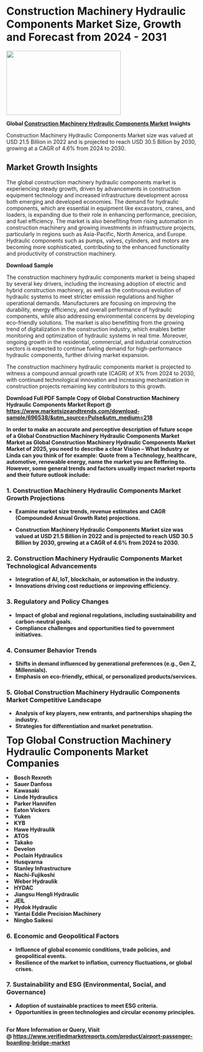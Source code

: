 <H1>Construction Machinery Hydraulic Components Market Size, Growth and Forecast from 2024 - 2031</H1><img class="aligncenter size-medium wp-image-584254" src="https://thirdeyenews.in/wp-content/uploads/2024/09/Global-Market-Research-300x168.jpeg" alt="" width="300" height="168" /><p><strong>Global&nbsp;<a href="https://www.marketsizeandtrends.com/download-sample/696538/&amp;utm_source=Pulse&amp;utm_medium=218">Construction Machinery Hydraulic Components Market</a> Insights</strong></p><p>Construction Machinery Hydraulic Components Market size was valued at USD 21.5 Billion in 2022 and is projected to reach USD 30.5 Billion by 2030, growing at a CAGR of 4.6% from 2024 to 2030.</p><p><h2>Market Growth Insights</h2> <p>The global construction machinery hydraulic components market is experiencing steady growth, driven by advancements in construction equipment technology and increased infrastructure development across both emerging and developed economies. The demand for hydraulic components, which are essential in equipment like excavators, cranes, and loaders, is expanding due to their role in enhancing performance, precision, and fuel efficiency. The market is also benefiting from rising automation in construction machinery and growing investments in infrastructure projects, particularly in regions such as Asia-Pacific, North America, and Europe. Hydraulic components such as pumps, valves, cylinders, and motors are becoming more sophisticated, contributing to the enhanced functionality and productivity of construction machinery.</p> <p><strong>Download Sample</strong></p> <p>The construction machinery hydraulic components market is being shaped by several key drivers, including the increasing adoption of electric and hybrid construction machinery, as well as the continuous evolution of hydraulic systems to meet stricter emission regulations and higher operational demands. Manufacturers are focusing on improving the durability, energy efficiency, and overall performance of hydraulic components, while also addressing environmental concerns by developing eco-friendly solutions. The market is also benefitting from the growing trend of digitalization in the construction industry, which enables better monitoring and optimization of hydraulic systems in real time. Moreover, ongoing growth in the residential, commercial, and industrial construction sectors is expected to continue fueling demand for high-performance hydraulic components, further driving market expansion. <p>The construction machinery hydraulic components market is projected to witness a compound annual growth rate (CAGR) of X% from 2024 to 2030, with continued technological innovation and increasing mechanization in construction projects remaining key contributors to this growth.</p> <p><strong></p><p><span class=""><strong>Download Full PDF Sample Copy of Global Construction Machinery Hydraulic Components Market Report</strong> @ <a href="https://www.marketsizeandtrends.com/download-sample/696538/&amp;utm_source=Pulse&amp;utm_medium=218" target="_blank">https://www.marketsizeandtrends.com/download-sample/696538/&amp;utm_source=Pulse&amp;utm_medium=218</a></span></p><p>In order to make an accurate and perceptive description of future scope of a Global&nbsp;Construction Machinery Hydraulic Components Market Market as Global&nbsp;Construction Machinery Hydraulic Components Market Market of 2025, you need to describe a clear Vision &ndash; What Industry or Linda can you think of for example: Quote from a Technology, healthcare, automotive, renewable energy, name the market you are Reffering to. However, some general trends and factors usually impact market reports and their future outlook include:</p><h3>1.&nbsp;<strong>Construction Machinery Hydraulic Components Market Growth Projections</strong></h3><ul><li>Examine market size trends, revenue estimates and CAGR (Compounded Annual Growth Rate) projections.</li><li><p>Construction Machinery Hydraulic Components Market size was valued at USD 21.5 Billion in 2022 and is projected to reach USD 30.5 Billion by 2030, growing at a CAGR of 4.6% from 2024 to 2030.</p></li></ul><h3>2.&nbsp;<strong>Construction Machinery Hydraulic Components Market Technological Advancements</strong></h3><ul><li>Integration of AI, IoT, blockchain, or automation in the industry.</li><li>Innovations driving cost reductions or improving efficiency.</li></ul><h3>3.&nbsp;<strong>Regulatory and Policy Changes</strong></h3><ul><li>Impact of global and regional regulations, including sustainability and carbon-neutral goals.</li><li>Compliance challenges and opportunities tied to government initiatives.</li></ul><h3>4.&nbsp;<strong>Consumer Behavior Trends</strong></h3><ul><li>Shifts in demand influenced by generational preferences (e.g., Gen Z, Millennials).</li><li>Emphasis on eco-friendly, ethical, or personalized products/services.</li></ul><h3>5.&nbsp;<strong>Global Construction Machinery Hydraulic Components Market Competitive Landscape</strong></h3><ul><li>Analysis of key players, new entrants, and partnerships shaping the industry.</li><li>Strategies for differentiation and market penetration.</li></ul><p data-pm-slice="1 1 []"><span style="color: inherit; font-family: inherit; font-size: 25px;">Top Global Construction Machinery Hydraulic Components Market Companies</span></p><div class="" data-test-id=""><p><li>Bosch Rexroth</li><li> Sauer Danfoss</li><li> Kawasaki</li><li> Linde Hydraulics</li><li> Parker Hannifen</li><li> Eaton Vickers</li><li> Yuken</li><li> KYB</li><li> Hawe Hydraulik</li><li> ATOS</li><li> Takako</li><li> Develon</li><li> Poclain Hydraulics</li><li> Husqvarna</li><li> Stanley Infrastructure</li><li> Nachi-Fujikoshi</li><li> Weber Hydraulik</li><li> HYDAC</li><li> Jiangsu Hengli Hydraulic</li><li> JEIL</li><li> Hydok Hydraulic</li><li> Yantai Eddie Precision Machinery</li><li> Ningbo Saikesi</li></p></div><h3>6.&nbsp;<strong>Economic and Geopolitical Factors</strong></h3><ul><li>Influence of global economic conditions, trade policies, and geopolitical events.</li><li>Resilience of the market to inflation, currency fluctuations, or global crises.</li></ul><h3>7.&nbsp;<strong>Sustainability and ESG (Environmental, Social, and Governance)</strong></h3><ul><li>Adoption of sustainable practices to meet ESG criteria.</li><li>Opportunities in green technologies and circular economy principles.</li></ul><h2><strong style="font-size: 14px;">For More Information or Query, Visit @&nbsp;</strong><a style="background-color: #ffffff; font-size: 14px;" href="https://www.marketsizeandtrends.com/report/construction-machinery-hydraulic-components-market/" target="_blank">https://www.verifiedmarketreports.com/product/airport-passenger-boarding-bridge-market</a></h2>
